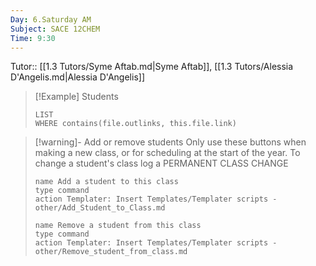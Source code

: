 ```yaml
---
Day: 6.Saturday AM
Subject: SACE 12CHEM
Time: 9:30
---
```

Tutor:: [[1.3 Tutors/Syme Aftab.md|Syme Aftab]], [[1.3 Tutors/Alessia D'Angelis.md|Alessia D'Angelis]]


> [!Example] Students
> ```dataview
> LIST
> WHERE contains(file.outlinks, this.file.link)
> ```

> [!warning]- Add or remove students
> Only use these buttons when making a new class, or for scheduling at the start of the year. To change a student's class log a PERMANENT CLASS CHANGE
> ```button
> name Add a student to this class
> type command
> action Templater: Insert Templates/Templater scripts - other/Add_Student_to_Class.md
> ```
> ```button
> name Remove a student from this class
> type command
> action Templater: Insert Templates/Templater scripts - other/Remove_student_from_class.md
> ```